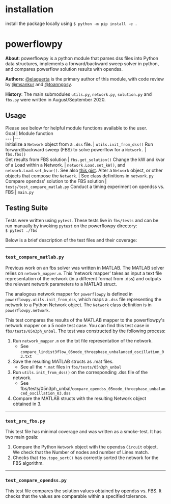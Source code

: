 # installation

install the package locally using 
`$ python -m pip install -e .`
# powerflowpy
__About__: powerflowpy is a python module that parses dss files into Python data structures, implements a forward/backward sweep solver in python, and compares powerflow solution results with opendss.  

__Authors__: [@elaguerta](https://github.com/elaguerta) is the primary author of this module, with code review by [@msankur](https://github.com/msankur/) and [@toanngosy](https://github.com/toanngosy).

__History__: The main submodules `utils.py`, `network.py`, `solution.py` and `fbs.py` were written in August/September 2020.  

## Usage
Please see below for helpful module functions available to the user.  
Goal    | Module function   
---     |---                
Initialize a `Network` object from a `.dss` file. | `utils.init_from_dss()`
Run forward/backward sweep (FBS) to solve powerflow for a `Network.` | `fbs.fbs()`  
Get results from FBS solution | `fbs.get_solution()`
Change the kW and kvar of a Load within a Network. | `network.Load.set_kW()`, and `network.Load.set_kvar()`. See also [this gist](https://gist.github.com/elaguerta/acab7589b770fe32359e336a6759a2b9).
Alter a `Network` object, or other objects that compose the `Network`. | See class definitions in `network.py`  
Compare opendss' solution to the FBS solution | `tests/test_compare_matlab.py`
Conduct a timing experiment on opendss vs. FBS | `main.py`

## Testing Suite
Tests were written using `pytest`. These tests live in `fbs/tests` and can be run manually by invoking `pytest` on the powerflowpy directory:  
`$ pytest ./fbs`

Below is a brief description of the test files and their coverage:
<hr>

### `test_compare_matlab.py`  
Previous work on an fbs solver was written in MATLAB. The MATLAB solver relies on `network_mapper.m`. This 'network mapper' takes as input a text file representation of the network (in a different format from .dss) and outputs the relevant network parameters to a MATLAB struct. 

The analogous network mapper for `powerflowpy` is defined in `powerflowpy.utils.init_from_dss`, which maps a `.dss` file representing the network to a Python Network object. The `Network` class definition is in `powerflowpy.network`.

    
This test compares the results of the MATLAB mapper to the powerflowpy's network mapper on a 5 node test case. You can find this test case in `fbs/tests/05n3ph_unbal`. The test was constructed by the following process: 

1. Run `network_mapper.m` on the txt file representation of the network.
    - See `compare_lindist3flow_05node_threephase_unbalanced_oscillation_03.txt` 
2. Save the resulting MATLAB structs as .mat files.
    - See all the `*.mat` files in `fbs/tests/05n3ph_unbal`
3. Run `utils.init_from_dss()` on the corresponding .dss file of the network. 
     - See fbs/tests/05n3ph_unbal/`compare_opendss_05node_threephase_unbalanced_oscillation_03.dss`
4. Compare the MATLAB structs with the resulting Network object obtained in 3.

<hr>

### `test_pre_fbs.py`  

This test file has minimal coverage and was written as a smoke-test. It has two main goals:
1. Compare the Python `Network` object with the opendss `Circuit` object. We check that the Number of nodes and number of Lines match. 
2. Checks that `fbs.topo_sort()` has correctly sorted the network for the FBS algorithm.

<hr>

### `test_compare_opendss.py`

This test file compares the solution values obtained by opendss vs. FBS. It checks that the values are comparable within a specified tolerance.





